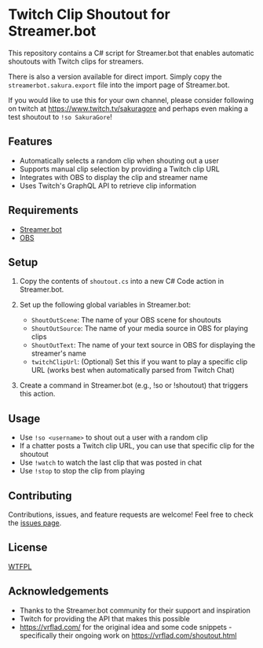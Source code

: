 # Twitch Clip Shoutout for Streamer.bot

This repository contains a C# script for Streamer.bot that enables automatic shoutouts with Twitch clips for streamers. 

There is also a version available for direct import. Simply copy the `streamerbot.sakura.export` file into the import page of Streamer.bot.

If you would like to use this for your own channel, please consider following on twitch at https://www.twitch.tv/sakuragore and perhaps even making a test shoutout to `!so SakuraGore`!

## Features

- Automatically selects a random clip when shouting out a user
- Supports manual clip selection by providing a Twitch clip URL
- Integrates with OBS to display the clip and streamer name
- Uses Twitch's GraphQL API to retrieve clip information

## Requirements

- [Streamer.bot](https://streamer.bot/)
- [OBS](https://obsproject.com/)

## Setup

1. Copy the contents of `shoutout.cs` into a new C# Code action in Streamer.bot.
2. Set up the following global variables in Streamer.bot:
   - `ShoutOutScene`: The name of your OBS scene for shoutouts
   - `ShoutOutSource`: The name of your media source in OBS for playing clips
   - `ShoutOutText`: The name of your text source in OBS for displaying the streamer's name
   - `twitchClipUrl`: (Optional) Set this if you want to play a specific clip URL (works best when automatically parsed from Twitch Chat)

3. Create a command in Streamer.bot (e.g., !so or !shoutout) that triggers this action.

## Usage

- Use `!so <username>` to shout out a user with a random clip
- If a chatter posts a Twitch clip URL, you can use that specific clip for the shoutout
- Use `!watch` to watch the last clip that was posted in chat
- Use `!stop` to stop the clip from playing

## Contributing

Contributions, issues, and feature requests are welcome! Feel free to check the [issues page](link-to-your-issues-page).

## License

[WTFPL](http://www.wtfpl.net/)

## Acknowledgements

- Thanks to the Streamer.bot community for their support and inspiration
- Twitch for providing the API that makes this possible
- https://vrflad.com/ for the original idea and some code snippets - specifically their ongoing work on https://vrflad.com/shoutout.html
